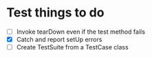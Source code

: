 # Test things to do
- [ ] Invoke tearDown even if the test method fails
- [x] Catch and report setUp errors
- [ ] Create TestSuite from a TestCase class
